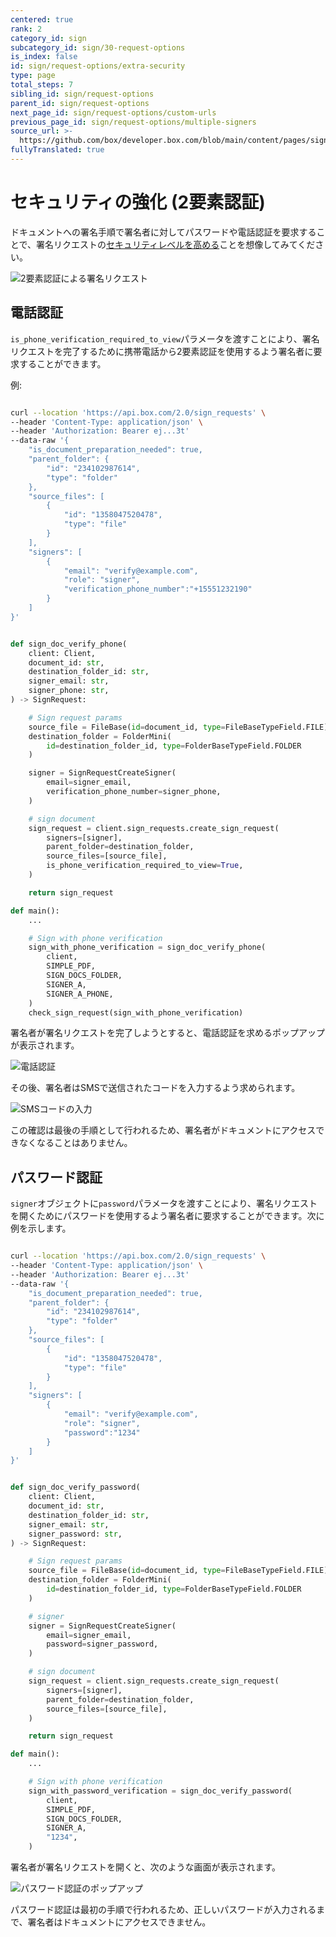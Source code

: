 ```yaml
---
centered: true
rank: 2
category_id: sign
subcategory_id: sign/30-request-options
is_index: false
id: sign/request-options/extra-security
type: page
total_steps: 7
sibling_id: sign/request-options
parent_id: sign/request-options
next_page_id: sign/request-options/custom-urls
previous_page_id: sign/request-options/multiple-signers
source_url: >-
  https://github.com/box/developer.box.com/blob/main/content/pages/sign/30-request-options/20-extra-security.md
fullyTranslated: true
---
```

# セキュリティの強化 (2要素認証)

ドキュメントへの署名手順で署名者に対してパスワードや電話認証を要求することで、署名リクエストの[セキュリティレベルを高める][2FA]ことを想像してみてください。

![2要素認証による署名リクエスト](images/sign-flow-2fa.png)

## 電話認証

`is_phone_verification_required_to_view`パラメータを渡すことにより、署名リクエストを完了するために携帯電話から2要素認証を使用するよう署名者に要求することができます。

例:

<Tabs>

<Tab title="cURL">

```bash

curl --location 'https://api.box.com/2.0/sign_requests' \
--header 'Content-Type: application/json' \
--header 'Authorization: Bearer ej...3t'
--data-raw '{
    "is_document_preparation_needed": true,
    "parent_folder": {
        "id": "234102987614",
        "type": "folder"
    },
    "source_files": [
        {
            "id": "1358047520478",
            "type": "file"
        }
    ],
    "signers": [
        {
            "email": "verify@example.com",
            "role": "signer",
            "verification_phone_number":"+15551232190"
        }
    ]
}'

```

</Tab>

<Tab title="Pythonの次世代SDK">

```python

def sign_doc_verify_phone(
    client: Client,
    document_id: str,
    destination_folder_id: str,
    signer_email: str,
    signer_phone: str,
) -> SignRequest:

    # Sign request params
    source_file = FileBase(id=document_id, type=FileBaseTypeField.FILE)
    destination_folder = FolderMini(
        id=destination_folder_id, type=FolderBaseTypeField.FOLDER
    )

    signer = SignRequestCreateSigner(
        email=signer_email,
        verification_phone_number=signer_phone,
    )

    # sign document
    sign_request = client.sign_requests.create_sign_request(
        signers=[signer],
        parent_folder=destination_folder,
        source_files=[source_file],
        is_phone_verification_required_to_view=True,
    )

    return sign_request

def main():
    ...

    # Sign with phone verification
    sign_with_phone_verification = sign_doc_verify_phone(
        client,
        SIMPLE_PDF,
        SIGN_DOCS_FOLDER,
        SIGNER_A,
        SIGNER_A_PHONE,
    )
    check_sign_request(sign_with_phone_verification)

```

</Tab>

</Tabs>

署名者が署名リクエストを完了しようとすると、電話認証を求めるポップアップが表示されます。

![電話認証](images/sign-simple-phone-verification.png)

その後、署名者はSMSで送信されたコードを入力するよう求められます。

![SMSコードの入力](images/sign-simple-phone-verification-enter-code.png)

<Message size="small">

この確認は最後の手順として行われるため、署名者がドキュメントにアクセスできなくなることはありません。

</Message>

## パスワード認証

`signer`オブジェクトに`password`パラメータを渡すことにより、署名リクエストを開くためにパスワードを使用するよう署名者に要求することができます。次に例を示します。

<Tabs>

<Tab title="cURL">

```bash

curl --location 'https://api.box.com/2.0/sign_requests' \
--header 'Content-Type: application/json' \
--header 'Authorization: Bearer ej...3t'
--data-raw '{
    "is_document_preparation_needed": true,
    "parent_folder": {
        "id": "234102987614",
        "type": "folder"
    },
    "source_files": [
        {
            "id": "1358047520478",
            "type": "file"
        }
    ],
    "signers": [
        {
            "email": "verify@example.com",
            "role": "signer",
            "password":"1234"
        }
    ]
}'

```

</Tab>

<Tab title="Pythonの次世代SDK">

```python

def sign_doc_verify_password(
    client: Client,
    document_id: str,
    destination_folder_id: str,
    signer_email: str,
    signer_password: str,
) -> SignRequest:

    # Sign request params
    source_file = FileBase(id=document_id, type=FileBaseTypeField.FILE)
    destination_folder = FolderMini(
        id=destination_folder_id, type=FolderBaseTypeField.FOLDER
    )

    # signer
    signer = SignRequestCreateSigner(
        email=signer_email,
        password=signer_password,
    )

    # sign document
    sign_request = client.sign_requests.create_sign_request(
        signers=[signer],
        parent_folder=destination_folder,
        source_files=[source_file],
    )

    return sign_request

def main():
    ...

    # Sign with phone verification
    sign_with_password_verification = sign_doc_verify_password(
        client,
        SIMPLE_PDF,
        SIGN_DOCS_FOLDER,
        SIGNER_A,
        "1234",
    )    

```

</Tab>

</Tabs>

署名者が署名リクエストを開くと、次のような画面が表示されます。

![パスワード認証のポップアップ](images/sign-simple-password.png)

<Message size="small">

パスワード認証は最初の手順で行われるため、正しいパスワードが入力されるまで、署名者はドキュメントにアクセスできません。

</Message>

[2FA]: https://support.box.com/hc/en-us/articles/4406861109907-Additional-Signer-Authentication
